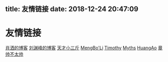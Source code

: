 
title: 友情链接
date: 2018-12-24 20:47:09
---

# <a name="9447oz"></a>友情链接
[肖洒的博客](https://x-nicolo.github.io) 
[刘渊峰的博客](https://yuanfengliu.github.io/) 
[天才小三斤](https://www.fucksec.com/
) 
[MengBo'Li](https://blog.imdst.com/
) 
[Timothy](https://xiaozhou.net/
) 
[Myths](https://blog.mythsman.com/
) 
[HuangAo](http://www.huangao.net/) 
[章帅不太帅](https://www.huangzz.xyz/)



